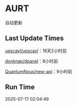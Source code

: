 # AURT

自动更新


## Last Update Times

[upscayl/upscayl](https://github.com/upscayl/upscayl)：18天2小时前

[donknap/dpanel](https://github.com/donknap/dpanel)：8小时前

[QuantumNous/new-api](https://github.com/QuantumNous/new-api)：9小时前


## Run Time
2025-07-17 02:04:49
